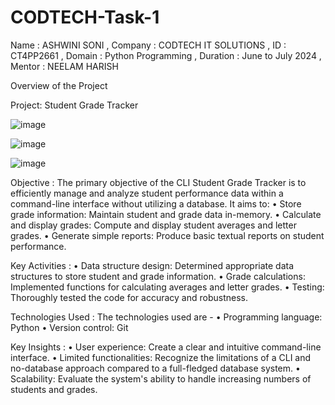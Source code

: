 # CODTECH-Task-1

Name : ASHWINI SONI , 
Company : CODTECH IT SOLUTIONS , 
ID : CT4PP2661 , 
Domain : Python Programming , 
Duration : June to July 2024 , 
Mentor : NEELAM HARISH

Overview of the Project 

Project: Student Grade Tracker 

![image](https://github.com/user-attachments/assets/fafbc3d0-6cdd-4237-ba13-dcfd66316c79)

![image](https://github.com/user-attachments/assets/6ec3a9ef-f83f-4626-99fb-1d4d30917ac4)

![image](https://github.com/user-attachments/assets/a3f87b2f-1a7c-4ef4-b88d-5334762fadff)


Objective : 
The primary objective of the CLI Student Grade Tracker is to efficiently manage and analyze student performance data within a command-line interface without utilizing a database. It aims to:
•	Store grade information: Maintain student and grade data in-memory.
•	Calculate and display grades: Compute and display student averages and letter grades.
•	Generate simple reports: Produce basic textual reports on student performance.

Key Activities : 
•	Data structure design: Determined appropriate data structures to store student and grade information.
•	Grade calculations: Implemented functions for calculating averages and letter grades.
•	Testing: Thoroughly tested the code for accuracy and robustness.

Technologies Used :
The technologies used are - 
•	Programming language: Python
•	Version control: Git

Key Insights :
•	User experience: Create a clear and intuitive command-line interface.
•	Limited functionalities: Recognize the limitations of a CLI and no-database approach compared to a full-fledged database system.
•	Scalability: Evaluate the system's ability to handle increasing numbers of students and grades.

